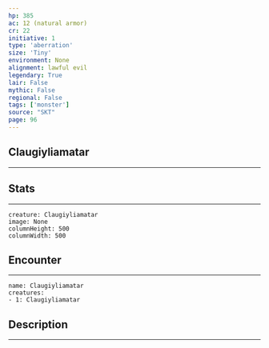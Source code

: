 ```yaml
---
hp: 385
ac: 12 (natural armor)
cr: 22
initiative: 1
type: 'aberration'    
size: 'Tiny'
environment: None
alignment: lawful evil
legendary: True
lair: False
mythic: False
regional: False
tags: ['monster']
source: "SKT"
page: 96
---
```


## Claugiyliamatar
---



## Stats
---

```statblock
creature: Claugiyliamatar
image: None
columnHeight: 500
columnWidth: 500
```

## Encounter
---

```encounter-table
name: Claugiyliamatar
creatures:
- 1: Claugiyliamatar
```

## Description
---




